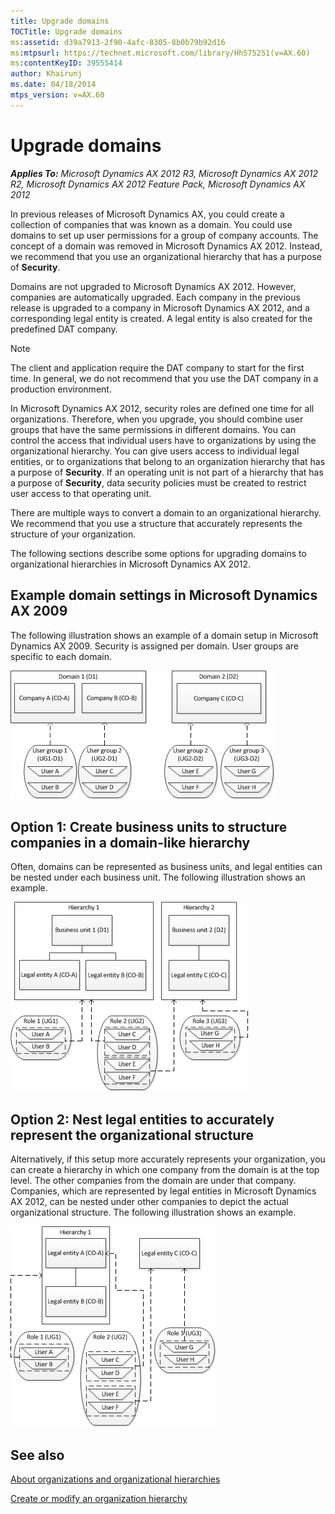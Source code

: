 ```yaml
---
title: Upgrade domains
TOCTitle: Upgrade domains
ms:assetid: d39a7913-2f90-4afc-8305-8b0b79b92d16
ms:mtpsurl: https://technet.microsoft.com/library/Hh575251(v=AX.60)
ms:contentKeyID: 39555414
author: Khairunj
ms.date: 04/18/2014
mtps_version: v=AX.60
---
```


# Upgrade domains 


_**Applies To:** Microsoft Dynamics AX 2012 R3, Microsoft Dynamics AX 2012 R2, Microsoft Dynamics AX 2012 Feature Pack, Microsoft Dynamics AX 2012_

In previous releases of Microsoft Dynamics AX, you could create a collection of companies that was known as a domain. You could use domains to set up user permissions for a group of company accounts. The concept of a domain was removed in Microsoft Dynamics AX 2012. Instead, we recommend that you use an organizational hierarchy that has a purpose of **Security**.

Domains are not upgraded to Microsoft Dynamics AX 2012. However, companies are automatically upgraded. Each company in the previous release is upgraded to a company in Microsoft Dynamics AX 2012, and a corresponding legal entity is created. A legal entity is also created for the predefined DAT company.


> [!NOTE]
> <P>The client and application require the DAT company to start for the first time. In general, we do not recommend that you use the DAT company in a production environment.</P>



In Microsoft Dynamics AX 2012, security roles are defined one time for all organizations. Therefore, when you upgrade, you should combine user groups that have the same permissions in different domains. You can control the access that individual users have to organizations by using the organizational hierarchy. You can give users access to individual legal entities, or to organizations that belong to an organization hierarchy that has a purpose of **Security**. If an operating unit is not part of a hierarchy that has a purpose of **Security**, data security policies must be created to restrict user access to that operating unit.

There are multiple ways to convert a domain to an organizational hierarchy. We recommend that you use a structure that accurately represents the structure of your organization.

The following sections describe some options for upgrading domains to organizational hierarchies in Microsoft Dynamics AX 2012.

## Example domain settings in Microsoft Dynamics AX 2009

The following illustration shows an example of a domain setup in Microsoft Dynamics AX 2009. Security is assigned per domain. User groups are specific to each domain.

![Example AX 2009 domain implementation](images/Hh575251.DomainUpgrade2009(AX.60).png "Example AX 2009 domain implementation")

## Option 1: Create business units to structure companies in a domain-like hierarchy

Often, domains can be represented as business units, and legal entities can be nested under each business unit. The following illustration shows an example.

![Example domain upgrade to business units](images/Hh575251.DomainUpgradeBU(AX.60).png "Example domain upgrade to business units")

## Option 2: Nest legal entities to accurately represent the organizational structure

Alternatively, if this setup more accurately represents your organization, you can create a hierarchy in which one company from the domain is at the top level. The other companies from the domain are under that company. Companies, which are represented by legal entities in Microsoft Dynamics AX 2012, can be nested under other companies to depict the actual organizational structure. The following illustration shows an example.

![Example domain upgrade to actual structure](images/Hh575251.DomainUpgradeActual(AX.60).png "Example domain upgrade to actual structure")

## See also

[About organizations and organizational hierarchies](about-organizations-and-organizational-hierarchies.md)

[Create or modify an organization hierarchy](create-or-modify-an-organization-hierarchy.md)

  


